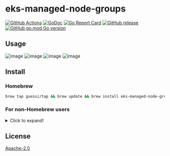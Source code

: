 # eks-managed-node-groups

[![GitHub Actions](https://github.com/guessi/eks-managed-node-groups/actions/workflows/go.yml/badge.svg?branch=master)](https://github.com/guessi/eks-managed-node-groups/actions/workflows/go.yml)
[![GoDoc](https://godoc.org/github.com/guessi/eks-managed-node-groups?status.svg)](https://godoc.org/github.com/guessi/eks-managed-node-groups)
[![Go Report Card](https://goreportcard.com/badge/github.com/guessi/eks-managed-node-groups)](https://goreportcard.com/report/github.com/guessi/eks-managed-node-groups)
[![GitHub release](https://img.shields.io/github/release/guessi/eks-managed-node-groups.svg)](https://github.com/guessi/eks-managed-node-groups/releases/latest)
[![GitHub go.mod Go version](https://img.shields.io/github/go-mod/go-version/guessi/eks-managed-node-groups)](https://github.com/guessi/eks-managed-node-groups/blob/master/go.mod)

## Usage

![image](https://github.com/user-attachments/assets/f2ea8a99-44d6-4641-a937-a8ec7eb8ca4c)
![image](https://github.com/user-attachments/assets/8e324eac-2f0a-4a42-a7a9-2e9140ac7ff6)
![image](https://github.com/user-attachments/assets/2839e7f4-bba3-4273-99bd-54041f4c7451)
![image](https://github.com/user-attachments/assets/9e3f2d12-c697-4f61-80f2-5b9468ac25a0)

## Install

### Homebrew

```bash
brew tap guessi/tap && brew update && brew install eks-managed-node-groups
```

### For non-Homebrew users

<details><!-- markdownlint-disable-line -->
<summary>Click to expand!</summary><!-- markdownlint-disable-line -->

### For Linux users

```bash
curl -fsSL https://github.com/guessi/eks-managed-node-groups/releases/latest/download/eks-managed-node-groups-Linux-$(uname -m).tar.gz -o - | tar zxvf -
mv -vf ./eks-managed-node-groups /usr/local/bin/eks-managed-node-groups
```

### For macOS users

```bash
curl -fsSL https://github.com/guessi/eks-managed-node-groups/releases/latest/download/eks-managed-node-groups-Darwin-$(uname -m).tar.gz -o - | tar zxvf -
mv -vf ./eks-managed-node-groups /usr/local/bin/eks-managed-node-groups
```

### For Windows users

```powershell
$SRC = 'https://github.com/guessi/eks-managed-node-groups/releases/latest/download/eks-managed-node-groups-Windows-x86_64.tar.gz'
$DST = 'C:\Temp\eks-managed-node-groups-Windows-x86_64.tar.gz'
Invoke-RestMethod -Uri $SRC -OutFile $DST
```

</details>

## License

[Apache-2.0](LICENSE)
